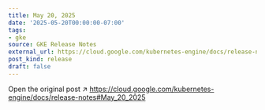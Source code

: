 ```yaml
---
title: May 20, 2025
date: '2025-05-20T00:00:00-07:00'
tags:
- gke
source: GKE Release Notes
external_url: https://cloud.google.com/kubernetes-engine/docs/release-notes#May_20_2025
post_kind: release
draft: false
---
```

Open the original post ↗ https://cloud.google.com/kubernetes-engine/docs/release-notes#May_20_2025
